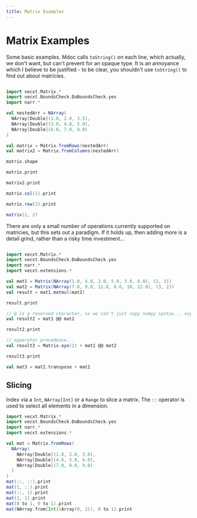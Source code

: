 ```yaml
---
title: Matrix Examples
---
```

# Matrix Examples

Some basic examples. Mdoc calls `toString()` on each line, which actually, we don't want, but can't prevent for an opaque type. It is an annoyance which I believe to be justified - to be clear, you shouldn't use `toString()` to find out about matricies.

```scala mdoc:to-string

import vecxt.Matrix.*
import vecxt.BoundsCheck.DoBoundsCheck.yes
import narr.*

val nestedArr = NArray(
  NArray[Double](1.0, 2.0, 3.5),
  NArray[Double](3.0, 4.0, 5.0),
  NArray[Double](6.0, 7.0, 8.0)
)

val matrix = Matrix.fromRows(nestedArr)
val matrix2 = Matrix.fromColumns(nestedArr)

matrix.shape

matrix.print

matrix2.print

matrix.col(1).print

matrix.row(2).print

matrix(1, 2)

```
There are only a small number of operations currently supported on matricies, but this sets out a paradigm. If it holds up, then adding more is a detail grind, rather than a risky time investment...

```scala mdoc:to-string

import vecxt.Matrix.*
import vecxt.BoundsCheck.DoBoundsCheck.yes
import narr.*
import vecxt.extensions.*

val mat1 = Matrix(NArray(1.0, 4.0, 2.0, 5.0, 3.0, 6.0), (2, 3))
val mat2 = Matrix(NArray(7.0, 9.0, 11.0, 8.0, 10, 12.0), (3, 2))
val result = mat1.matmul(mat2)

result.print

// @ is a reserved character, so we can't just copy numpy syntax... experimental
val result2 = mat1 @@ mat2

result2.print

// opperator precedence...
val result3 = Matrix.eye(2) + mat1 @@ mat2

result3.print

val mat3 = mat2.transpose + mat1

```

## Slicing

Index via a `Int`, `NArray[Int]` or a `Range` to slice a matrix. The `::` operator is used to select all elements in a dimension.

```scala mdoc:to-string
import vecxt.Matrix.*
import vecxt.BoundsCheck.DoBoundsCheck.yes
import narr.*
import vecxt.extensions.*

val mat = Matrix.fromRows(
  NArray(
    NArray[Double](1.0, 2.0, 3.0),
    NArray[Double](4.0, 5.0, 6.0),
    NArray[Double](7.0, 8.0, 9.0)
  )
)
mat(::, ::).print
mat(1, ::).print
mat(::, 1).print
mat(1, 1).print
mat(0 to 1, 0 to 1).print
mat(NArray.from[Int](Array(0, 2)), 0 to 1).print


```